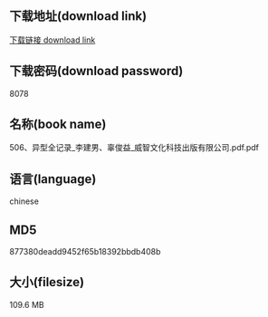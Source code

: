 ## 下载地址(download link)
[下载链接 download link](https://voluble-croquembouche-d321dc.netlify.app/?s=506%E3%80%81%E5%BC%82%E5%9E%8B%E5%85%A8%E8%AE%B0%E5%BD%95_%E6%9D%8E%E5%BB%BA%E7%94%B7%E3%80%81%E8%BE%9C%E4%BF%8A%E7%9B%8A_%E5%A8%81%E6%99%BA%E6%96%87%E5%8C%96%E7%A7%91%E6%8A%80%E5%87%BA%E7%89%88%E6%9C%89%E9%99%90%E5%85%AC%E5%8F%B8.pdf)

## 下载密码(download password)
8078

## 名称(book name)
506、异型全记录_李建男、辜俊益_威智文化科技出版有限公司.pdf.pdf

## 语言(language)
chinese

## MD5
877380deadd9452f65b18392bbdb408b

## 大小(filesize)
109.6 MB
